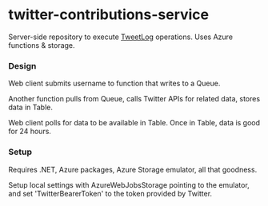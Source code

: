 # twitter-contributions-service

Server-side repository to execute [TweetLog](https://tweetlog.azureedge.net/) operations. Uses Azure functions & storage.


### Design

Web client submits username to function that writes to a Queue.

Another function pulls from Queue, calls Twitter APIs for related data, stores data in Table.

Web client polls for data to be available in Table. Once in Table, data is good for 24 hours.


### Setup

Requires .NET, Azure packages, Azure Storage emulator, all that goodness.

Setup local settings with AzureWebJobsStorage pointing to the emulator, and set 'TwitterBearerToken' to the token provided by Twitter.
